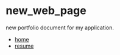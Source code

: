 # new_web_page
new portfolio document for my application.  
- [home](https://pruthvi-sanghavi.github.io/)
- [resume](https://pruthvi-sanghavi.github.io/resume.html)
